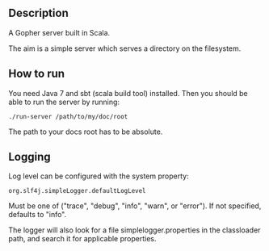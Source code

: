 ## Description
A Gopher server built in Scala.

The aim is a simple server which serves a directory on the filesystem.

## How to run
You need Java 7 and sbt (scala build tool) installed.
Then you should be able to run the server by running:

    ./run-server /path/to/my/doc/root

The path to your docs root has to be absolute.

## Logging
Log level can be configured with the system property:

    org.slf4j.simpleLogger.defaultLogLevel

Must be one of ("trace", "debug", "info", "warn", or "error"). If
not specified, defaults to "info". 

The logger will also look for a file simplelogger.properties in the
classloader path, and search it for applicable properties.
